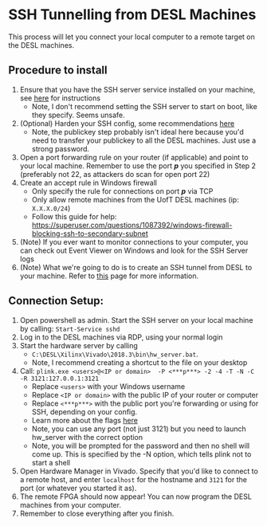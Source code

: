 # SSH Tunnelling from DESL Machines

This process will let you connect your local computer to a remote target on the DESL machines.


## Procedure to install

1. Ensure that you have the SSH server service installed on your machine, see [here](https://www.hanselman.com/blog/how-to-ssh-into-a-windows-10-machine-from-linux-or-windows-or-anywhere) for instructions 
    - Note, I don't recommend setting the SSH server to start on boot, like they specify. Seems unsafe.
2. (Optional) Harden your SSH config, some recommendations [here](https://blog.devolutions.net/2017/4/10-steps-to-secure-open-ssh) 
    - Note, the publickey step probably isn't ideal here because you'd need to transfer your publickey to all the DESL machines. Just use a strong password.
3. Open a port forwarding rule on your router (if applicable) and point to your local machine. Remember to use the port ***p*** you specified in Step 2 (preferably not 22, as attackers do scan for open port 22)
4. Create an accept rule in Windows firewall
    - Only specify the rule for connections on port ***p*** via TCP
    - Only allow remote machines from the UofT DESL machines (ip: `X.X.X.0/24`)
    - Follow this guide for help: https://superuser.com/questions/1087392/windows-firewall-blocking-ssh-to-secondary-subnet
5. (Note) If you ever want to monitor connections to your computer, you can check out Event Viewer on Windows and look for the SSH Server logs
6. (Note) What we're going to do is to create an SSH tunnel from DESL to your machine. Refer to [this](https://www.fireeye.com/blog/threat-research/2019/01/bypassing-network-restrictions-through-rdp-tunneling.html) page for more information. 

## Connection Setup:

1. Open powershell as admin. Start the SSH server on your local machine by calling: `Start-Service sshd`
2. Log in to the DESL machines via RDP, using your normal login
3. Start the hardware server by calling 
    - `C:\DESL\Xilinx\Vivado\2018.3\bin\hw_server.bat`. 
    - Note, I recommend creating a shortcut to the file on your desktop
4. Call: `plink.exe <users>@<IP or domain>  -P <***p***> -2 -4 -T -N -C -R 3121:127.0.0.1:3121`
    - Replace `<users>` with your Windows username
    - Replace `<IP or domain>` with the public IP of your router or computer
    - Replace `<***p***>` with the public port you're forwarding or using for SSH, depending on your config.
    - Learn more about the flags [here](https://www.ssh.com/ssh/putty/putty-manuals/0.68/Chapter7.html#plink-options) 
    - Note, you can use any port (not just 3121) but you need to launch hw_server with the correct option
    - Note, you will be prompted for the password and then no shell will come up. This is specified by the -N option, which tells plink not to start a shell
5. Open Hardware Manager in Vivado. Specify that you'd like to connect to a remote host, and enter `localhost` for the hostname and `3121` for the port (or whatever you started it as).
6. The remote FPGA should now appear! You can now program the DESL machines from your computer.
7. Remember to close everything after you finish.